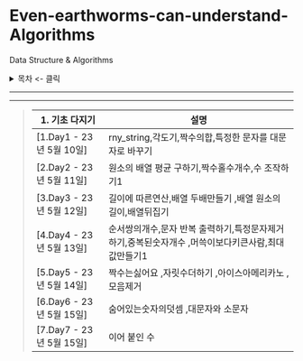 # Even-earthworms-can-understand-Algorithms

Data Structure &amp; Algorithms

<details>
<summary>목차 <- 클릭</summary>

### - 1. 기초 다지기

</details>

***

***
> | 1. 기초 다지기             | 설명
> |-----------------------|--------------------------------------------------------|
> | [1.Day1 - 23년 5월 10일] | rny_string,각도기,짝수의합,특정한 문자를 대문자로 바꾸기                   |
> | [2.Day2 - 23년 5월 11일] | 원소의 배열 평균 구하기,짝수홀수개수,수 조작하기1                           |
> | [3.Day3 - 23년 5월 12일] | 길이에 따른연산,배열 두배만들기 ,배열 원소의 길이,배열뒤집기                     |
> | [4.Day4 - 23년 5월 13일] | 순서쌍의개수,문자 반복 출력하기,특정문자제거하기,중복된숫자개수 ,머쓱이보다키큰사람,최대값만들기1  |
> | [5.Day5 - 23년 5월 14일] | 짝수는싫어요 ,자릿수더하기 ,아이스아메리카노  ,모음제거                        |
> | [6.Day6 - 23년 5월 15일] | 숨어있는숫자의덧셈 ,대문자와 소문자                                    |
> | [7.Day7 - 23년 5월 15일] | 이어 붙인 수|